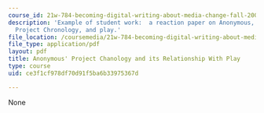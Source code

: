 ```yaml
---
course_id: 21w-784-becoming-digital-writing-about-media-change-fall-2009
description: 'Example of student work:  a reaction paper on Anonymous, Scientology,
  Project Chronology, and play.'
file_location: /coursemedia/21w-784-becoming-digital-writing-about-media-change-fall-2009/ce3f1cf978df70d91f5ba6b33975367d_MIT21W_784F09_Anonymous_pr.pdf
file_type: application/pdf
layout: pdf
title: Anonymous' Project Chanology and its Relationship With Play
type: course
uid: ce3f1cf978df70d91f5ba6b33975367d

---
```

None